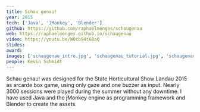 ```yaml
---
title: Schau genau!
year: 2015
tech: ['Java', 'JMonkey', 'Blender']
github: https://github.com/raphaelmenges/schaugenau
web: https://raphaelmenges.github.io/schaugenau
video: https://youtu.be/WOcb94t6BaQ
slides:
award:
images: ['schaugenau_intro.jpg', 'schaugenau_tutorial.jpg', 'schaugenau_butterfly.jpg', 'schaugenau_gameplay.jpg', 'schaugenau_highscore.jpg', 'schaugenau_box.jpg']
people: Kevin Schmidt
---
```

Schau genau! was designed for the State Horticultural Show Landau 2015 as arcarde box game, using only gaze and one buzzer as input. Nearly 3000 sessions were played during the summer without any downtime. I have used Java and the jMonkey engine as programming framework and Blender to create the assets.